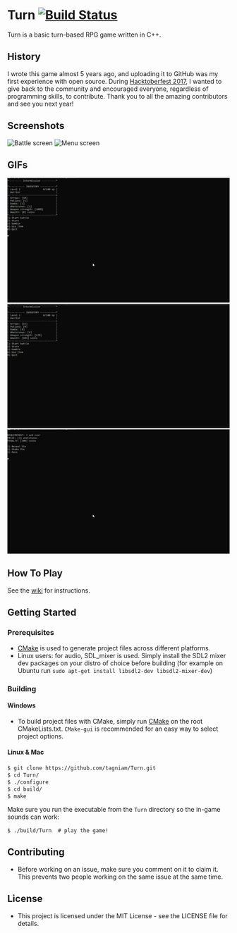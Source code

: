 # Turn [![Build Status](https://travis-ci.org/tagniam/Turn.svg?branch=master)](https://travis-ci.org/tagniam/Turn)
Turn is a basic turn-based RPG game written in C++. 

## History
I wrote this game almost 5 years ago, and uploading it to GitHub was my first experience with open source. During [Hacktoberfest 2017](https://hacktoberfest.digitalocean.com/), I wanted to give back to the community and encouraged everyone, regardless of programming skills, to contribute. Thank you to all the amazing contributors and see you next year!

## Screenshots

![Battle screen](screenshots/battle.png)
![Menu screen](screenshots/menu.png)

## GIFs

![Battle GIF](screenshots/battle-gameplay-gif.gif)
![Store GIF](screenshots/store-gameplay-gif.gif)
![gambling GIF](screenshots/gambling-gameplay-gif.gif)

## How To Play
See the [wiki](https://github.com/tagniam/Turn/wiki) for instructions.

## Getting Started
### Prerequisites
* [CMake](https://cmake.org) is used to generate project files across different platforms.
* Linux users: for audio, SDL_mixer is used. Simply install the SDL2 mixer dev packages on your distro of choice before building (for example on Ubuntu run `sudo apt-get install libsdl2-dev libsdl2-mixer-dev`)

### Building
#### Windows
* To build project files with CMake, simply run [CMake](https://cmake.org/) on the root CMakeLists.txt. `CMake-gui` is recommended for an easy way to select project options.

#### Linux & Mac
```shell
$ git clone https://github.com/tagniam/Turn.git
$ cd Turn/
$ ./configure
$ cd build/
$ make
```

Make sure you run the executable from the `Turn` directory so the in-game sounds can work:
```shell
$ ./build/Turn  # play the game!
```

## Contributing
* Before working on an issue, make sure you comment on it to claim it. This prevents two people working on the same issue at the same time.

## License
* This project is licensed under the MIT License - see the LICENSE file for details.

